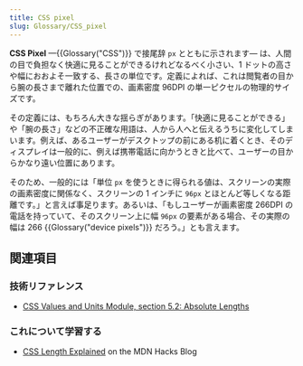 ```yaml
---
title: CSS pixel
slug: Glossary/CSS_pixel
---
```

**CSS Pixel** —{{Glossary("CSS")}} で接尾辞 `px` とともに示されます— は、人間の目で負担なく快適に見ることができるけれどなるべく小さい、1 ドットの高さや幅におおよそ一致する、長さの単位です。定義によれば、これは閲覧者の目から腕の長さまで離れた位置での、画素密度 96DPI の単一ピクセルの物理的サイズです。

その定義には、もちろん大きな揺らぎがあります。「快適に見ることができる」や「腕の長さ」などの不正確な用語は、人から人へと伝えるうちに変化してしまいます。例えば、あるユーザーがデスクトップの前にある机に着くとき、そのディスプレイは一般的に、例えば携帯電話に向かうときと比べて、ユーザーの目からかなり遠い位置にあります。

そのため、一般的には「単位 `px` を使うときに得られる値は、スクリーンの実際の画素密度に関係なく、スクリーンの 1 インチに `96px` とほとんど等しくなる距離です。」と言えば事足ります。あるいは、「もしユーザーが画素密度 266DPI の電話を持っていて、そのスクリーン上に幅 `96px` の要素がある場合、その実際の幅は 266 {{Glossary("device pixels")}} だろう。」とも言えます。

## 関連項目

### 技術リファレンス

- [CSS Values and Units Module, section 5.2: Absolute Lengths](https://drafts.csswg.org/css-values-3/#absolute-lengths)

### これについて学習する

- [CSS Length Explained](https://hacks.mozilla.org/2013/09/css-length-explained/) on the MDN Hacks Blog

